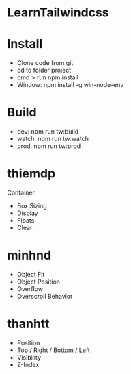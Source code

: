 # LearnTailwindcss
# Install
- Clone code from git
- cd to folder project
- cmd > run npm install
- Window: npm install -g win-node-env
# Build
 - dev: npm run tw:build
 - watch: npm run tw:watch
 - prod: npm run tw:prod
# thiemdp
Container
- Box Sizing
- Display
- Floats
- Clear
# minhnd
- Object Fit
- Object Position
- Overflow
- Overscroll Behavior
# thanhtt
- Position
- Top / Right / Bottom / Left
- Visibility
- Z-Index